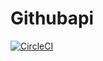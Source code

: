 # Githubapi

[![CircleCI](https://dl.circleci.com/status-badge/img/gh/AnnaAngeline/Githubapi/tree/main.svg?style=svg&circle-token=e84cb7841686a03f7f191291e79df09c62d5165d)](https://dl.circleci.com/status-badge/redirect/gh/AnnaAngeline/Githubapi/tree/main)
